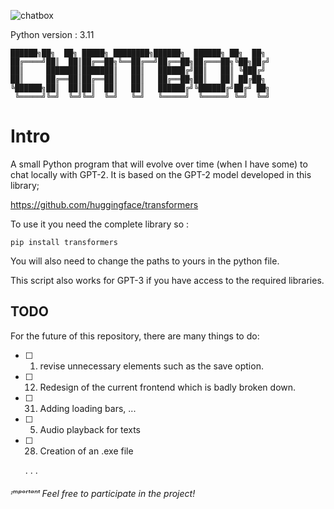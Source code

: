 ![chatbox](https://user-images.githubusercontent.com/92639080/212122617-3c6a4c13-2889-4825-b701-a937eef65847.jpg)

Python version : 3.11
```
██████╗██╗  ██╗ █████╗ ████████╗██████╗  ██████╗ ██╗  ██╗
██╔════╝██║  ██║██╔══██╗╚══██╔══╝██╔══██╗██╔═══██╗╚██╗██╔╝
██║     ███████║███████║   ██║   ██████╔╝██║   ██║ ╚███╔╝ 
██║     ██╔══██║██╔══██║   ██║   ██╔══██╗██║   ██║ ██╔██╗ 
╚██████╗██║  ██║██║  ██║   ██║   ██████╔╝╚██████╔╝██╔╝ ██╗
 ╚═════╝╚═╝  ╚═╝╚═╝  ╚═╝   ╚═╝   ╚═════╝  ╚═════╝ ╚═╝  ╚═╝
 ```
 
 # Intro
 
A small Python program that will evolve over time (when I have some) to chat locally with GPT-2.
It is based on the GPT-2 model developed in this library; 
 
 https://github.com/huggingface/transformers
 
To use it you need the complete library so :
 
 ```
 pip install transformers
 ```

You will also need to change the paths to yours in the python file.
 
This script also works for GPT-3 if you have access to the required libraries.
 
 ## TODO
 
 For the future of this repository, there are many things to do:
 
- [ ] 1. revise unnecessary elements such as the save option.

- [ ] 12. Redesign of the current frontend which is badly broken down.

- [ ] 31. Adding loading bars, ...

- [ ] 5. Audio playback for texts

- [ ] 28. Creation of an .exe file
      
  . . . 

 
###### ᶦᵐᵖᵒʳᵗᵃⁿᵗ Feel free to participate in the project!
